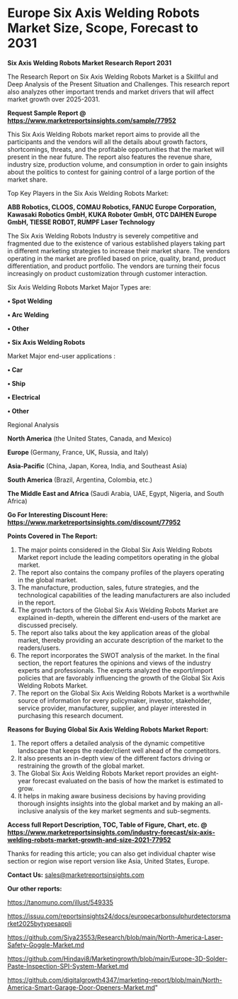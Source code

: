 # Europe Six Axis Welding Robots Market Size, Scope, Forecast to 2031

<strong>Six Axis Welding Robots Market Research Report 2031</strong>

The Research Report on Six Axis Welding Robots Market is a Skillful and Deep Analysis of the Present Situation and Challenges. This research report also analyzes other important trends and market drivers that will affect market growth over 2025-2031.

<strong>Request Sample Report @ <a href=https://www.marketreportsinsights.com/sample/77952>https://www.marketreportsinsights.com/sample/77952</a></strong>

This Six Axis Welding Robots market report aims to provide all the participants and the vendors will all the details about growth factors, shortcomings, threats, and the profitable opportunities that the market will present in the near future. The report also features the revenue share, industry size, production volume, and consumption in order to gain insights about the politics to contest for gaining control of a large portion of the market share.

Top Key Players in the Six Axis Welding Robots Market:

<strong>ABB Robotics, CLOOS, COMAU Robotics, FANUC Europe Corporation, Kawasaki Robotics GmbH, KUKA Roboter GmbH, OTC DAIHEN Europe GmbH, TIESSE ROBOT, RUMPF Laser Technology</strong>

The Six Axis Welding Robots Industry is severely competitive and fragmented due to the existence of various established players taking part in different marketing strategies to increase their market share. The vendors operating in the market are profiled based on price, quality, brand, product differentiation, and product portfolio. The vendors are turning their focus increasingly on product customization through customer interaction.

Six Axis Welding Robots Market Major Types are:

<strong>• Spot Welding

• Arc Welding

• Other

• Six Axis Welding Robots</strong>

Market Major end-user applications :

<strong>• Car

• Ship

• Electrical

• Other</strong>

Regional Analysis

</u><strong><b>North America</b></strong> (the United States, Canada, and Mexico)

<strong><b>Europe </b></strong>(Germany, France, UK, Russia, and Italy)

<strong><b>Asia-Pacific</b></strong> (China, Japan, Korea, India, and Southeast Asia)

<strong><b>South America</b></strong> (Brazil, Argentina, Colombia, etc.)

<strong><b>The Middle East and Africa</b></strong> (Saudi Arabia, UAE, Egypt, Nigeria, and South Africa)

<strong>Go For Interesting Discount Here: <a href=https://www.marketreportsinsights.com/discount/77952>https://www.marketreportsinsights.com/discount/77952</a></strong>

<strong>Points Covered in The Report:</strong>
<ol>
  <li>The major points considered in the Global Six Axis Welding Robots Market report include the leading competitors operating in the global market.</li>
  <li>The report also contains the company profiles of the players operating in the global market.</li>
  <li>The manufacture, production, sales, future strategies, and the technological capabilities of the leading manufacturers are also included in the report.</li>
  <li>The growth factors of the Global Six Axis Welding Robots Market are explained in-depth, wherein the different end-users of the market are discussed precisely.</li>
  <li>The report also talks about the key application areas of the global market, thereby providing an accurate description of the market to the readers/users.</li>
  <li>The report incorporates the SWOT analysis of the market. In the final section, the report features the opinions and views of the industry experts and professionals. The experts analyzed the export/import policies that are favorably influencing the growth of the Global Six Axis Welding Robots Market.</li>
  <li>The report on the Global Six Axis Welding Robots Market is a worthwhile source of information for every policymaker, investor, stakeholder, service provider, manufacturer, supplier, and player interested in purchasing this research document.</li>
</ol>
<strong>Reasons for Buying Global Six Axis Welding Robots Market Report:</strong>

<ol>
  <li>The report offers a detailed analysis of the dynamic competitive landscape that keeps the reader/client well ahead of the competitors.</li>
  <li>It also presents an in-depth view of the different factors driving or restraining the growth of the global market.</li>
  <li>The Global Six Axis Welding Robots Market report provides an eight-year forecast evaluated on the basis of how the market is estimated to grow.</li>
  <li>It helps in making aware business decisions by having providing thorough insights insights into the global market and by making an all-inclusive analysis of the key market segments and sub-segments.</li>
</ol>
<strong>Access full Report Description, TOC, Table of Figure, Chart, etc. @ <a href=https://www.marketreportsinsights.com/industry-forecast/six-axis-welding-robots-market-growth-and-size-2021-77952>https://www.marketreportsinsights.com/industry-forecast/six-axis-welding-robots-market-growth-and-size-2021-77952</a></strong>


Thanks for reading this article; you can also get individual chapter wise section or region wise report version like Asia, United States, Europe.

<strong>Contact Us:</strong>
sales@marketreportsinsights.com

<strong>Our other reports:</strong>

<a href=https://tanomuno.com/illust/549335>https://tanomuno.com/illust/549335</a>

<a href=https://issuu.com/reportsinsights24/docs/europecarbonsulphurdetectorsmarket2025bytypesappli>https://issuu.com/reportsinsights24/docs/europecarbonsulphurdetectorsmarket2025bytypesappli</a>

<a href=https://github.com/Siya23553/Research/blob/main/North-America-Laser-Safety-Goggle-Market.md>https://github.com/Siya23553/Research/blob/main/North-America-Laser-Safety-Goggle-Market.md</a>

<a href=https://github.com/Hindavi8/Marketingrowth/blob/main/Europe-3D-Solder-Paste-Inspection-SPI-System-Market.md>https://github.com/Hindavi8/Marketingrowth/blob/main/Europe-3D-Solder-Paste-Inspection-SPI-System-Market.md</a>

<a href=https://github.com/digitalgrowth4347/marketing-report/blob/main/North-America-Smart-Garage-Door-Openers-Market.md>https://github.com/digitalgrowth4347/marketing-report/blob/main/North-America-Smart-Garage-Door-Openers-Market.md</a>"
